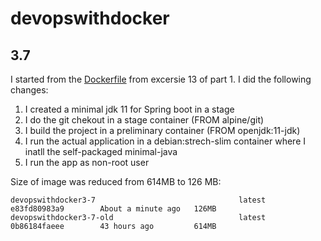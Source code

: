 # devopswithdocker
## 3.7
I started from the [Dockerfile](1_13/Dockerfile.bigAndInsecure) from excersie 13 of part 1.
I did the following changes:
1. I created a minimal jdk 11 for Spring boot in a stage
2. I do the git chekout in a stage container (FROM alpine/git)
3. I build the project in a preliminary container (FROM openjdk:11-jdk)
4. I run the actual application in a debian:strech-slim container where I inatll the self-packaged minimal-java
5. I run the app as non-root user

Size of image was reduced from 614MB to 126 MB:
```
devopswithdocker3-7                                latest                 e83fd80983a9        About a minute ago   126MB
devopswithdocker3-7-old                            latest                 0b86184faeee        43 hours ago         614MB
```
